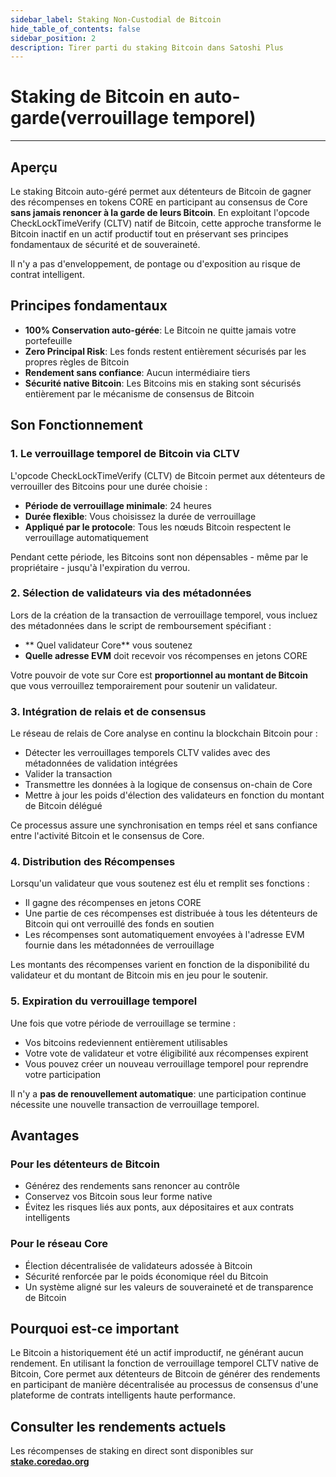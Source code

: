```yaml
---
sidebar_label: Staking Non-Custodial de Bitcoin
hide_table_of_contents: false
sidebar_position: 2
description: Tirer parti du staking Bitcoin dans Satoshi Plus
---
```


# Staking de Bitcoin en auto-garde(verrouillage temporel)

---

## Aperçu

Le staking Bitcoin auto-géré permet aux détenteurs de Bitcoin de gagner des récompenses en tokens CORE en participant au consensus de Core **sans jamais renoncer à la garde de leurs Bitcoin**. En exploitant l'opcode CheckLockTimeVerify (CLTV) natif de Bitcoin, cette approche transforme le Bitcoin inactif en un actif productif tout en préservant ses principes fondamentaux de sécurité et de souveraineté.

Il n'y a pas d'enveloppement, de pontage ou d'exposition au risque de contrat intelligent.

## Principes fondamentaux

- **100% Conservation auto-gérée**: Le Bitcoin ne quitte jamais votre portefeuille
- **Zero Principal Risk**: Les fonds restent entièrement sécurisés par les propres règles de Bitcoin
- **Rendement sans confiance**: Aucun intermédiaire tiers
- **Sécurité native Bitcoin**: Les Bitcoins mis en staking sont sécurisés entièrement par le mécanisme de consensus de Bitcoin

## Son Fonctionnement

### 1. Le verrouillage temporel de Bitcoin via CLTV

L'opcode CheckLockTimeVerify (CLTV) de Bitcoin permet aux détenteurs de verrouiller des Bitcoins pour une durée choisie :

- **Période de verrouillage minimale**: 24 heures
- **Durée flexible**: Vous choisissez la durée de verrouillage
- **Appliqué par le protocole**: Tous les nœuds Bitcoin respectent le verrouillage automatiquement

Pendant cette période, les Bitcoins sont non dépensables - même par le propriétaire - jusqu'à l'expiration du verrou.

### 2. Sélection de validateurs via des métadonnées

Lors de la création de la transaction de verrouillage temporel, vous incluez des métadonnées dans le script de remboursement spécifiant :

- \*\* Quel validateur Core\*\* vous soutenez
- **Quelle adresse EVM** doit recevoir vos récompenses en jetons CORE

Votre pouvoir de vote sur Core est **proportionnel au montant de Bitcoin** que vous verrouillez temporairement pour soutenir un validateur.

### 3. Intégration de relais et de consensus

Le réseau de relais de Core analyse en continu la blockchain Bitcoin pour :

- Détecter les verrouillages temporels CLTV valides avec des métadonnées de validation intégrées
- Valider la transaction
- Transmettre les données à la logique de consensus on-chain de Core
- Mettre à jour les poids d'élection des validateurs en fonction du montant de Bitcoin délégué

Ce processus assure une synchronisation en temps réel et sans confiance entre l'activité Bitcoin et le consensus de Core.

### 4. Distribution des Récompenses

Lorsqu'un validateur que vous soutenez est élu et remplit ses fonctions :

- Il gagne des récompenses en jetons CORE
- Une partie de ces récompenses est distribuée à tous les détenteurs de Bitcoin qui ont verrouillé des fonds en soutien
- Les récompenses sont automatiquement envoyées à l'adresse EVM fournie dans les métadonnées de verrouillage

Les montants des récompenses varient en fonction de la disponibilité du validateur et du montant de Bitcoin mis en jeu pour le soutenir.

### 5. Expiration du verrouillage temporel

Une fois que votre période de verrouillage se termine :

- Vos bitcoins redeviennent entièrement utilisables
- Votre vote de validateur et votre éligibilité aux récompenses expirent
- Vous pouvez créer un nouveau verrouillage temporel pour reprendre votre participation

Il n'y a **pas de renouvellement automatique**: une participation continue nécessite une nouvelle transaction de verrouillage temporel.

## Avantages

### Pour les détenteurs de Bitcoin

- Générez des rendements sans renoncer au contrôle
- Conservez vos Bitcoin sous leur forme native
- Évitez les risques liés aux ponts, aux dépositaires et aux contrats intelligents

### Pour le réseau Core

- Élection décentralisée de validateurs adossée à Bitcoin
- Sécurité renforcée par le poids économique réel du Bitcoin
- Un système aligné sur les valeurs de souveraineté et de transparence de Bitcoin

## Pourquoi est-ce important

Le Bitcoin a historiquement été un actif improductif, ne générant aucun rendement. En utilisant la fonction de verrouillage temporel CLTV native de Bitcoin, Core permet aux détenteurs de Bitcoin de générer des rendements en participant de manière décentralisée au processus de consensus d'une plateforme de contrats intelligents haute performance.

## Consulter les rendements actuels

Les récompenses de staking en direct sont disponibles sur **[stake.coredao.org](https://stake.coredao.org)**
